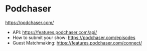 # Podchaser
https://podchaser.com/
* API: https://features.podchaser.com/api/
* How to submit your show: https://podchaser.com/episodes
* Guest Matchmaking: https://features.podchaser.com/connect/
